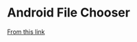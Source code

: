 # Android File Chooser

[From this link](https://o7planning.org/12725/create-a-simple-file-chooser-in-android#a61685561)
